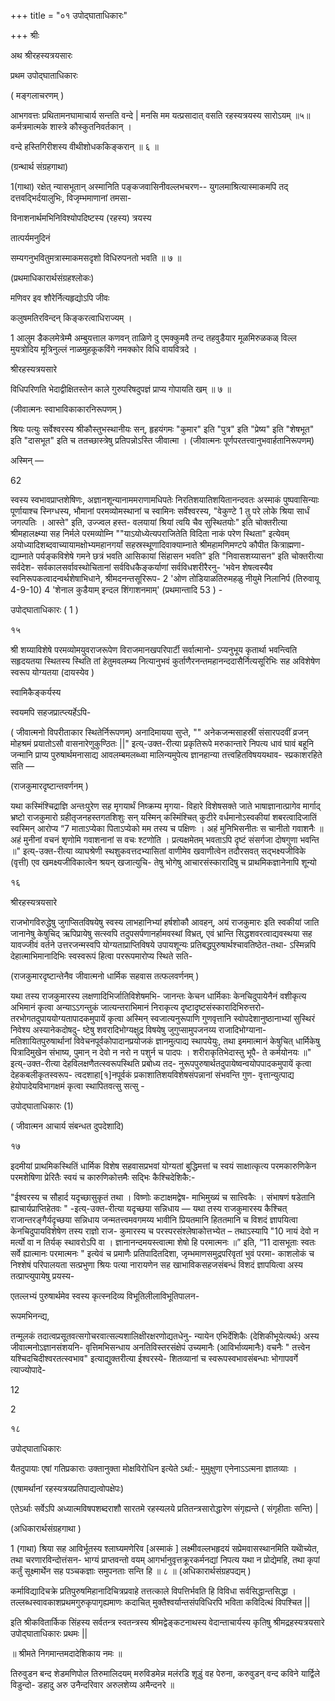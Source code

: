 +++
title = "०१ उपोद्घाताधिकारः"

+++
श्रीः

अथ श्रीरहस्यत्रयसारः

प्रथम उपोद्घाताधिकारः 

( मङ्गलाचरणम् ) 

आभगवत्तः प्रथितामनघामाचार्य सन्तति वन्दे | मनसि मम यत्प्रसादात् वसति रहस्यत्रयस्य सारोऽयम् ॥५॥ कर्मत्रमात्मके शास्त्रे कौस्कुतनिवर्तकान् । 

वन्दे हस्तिगिरीशस्य वीथीशोधककिङ्करान् ॥ ६ ॥ 

(ग्रन्थार्थ संग्रहगाथा) 

1(गाथा) रक्षेत् न्यासभूतान् अस्मानिति पङ्कजवासिनीवल्लभचरण-- युगलमाश्रित्यास्माकमपि तद् दत्तवद्भिर्दयालुभिः, विजृम्भमाणानां तमसा- 

विनाशनार्थमभिनिविश्योपदिष्टस्य (रहस्य) त्रयस्य 

तात्पर्यमनुदिनं 

सम्यगनुभवितुमत्रास्माकमसदृशो विधिरुपनतो भवति ॥ ७ ॥ 

(प्रथमाधिकारार्थसंग्रहश्लोकः) 

मणिवर इव शौरेर्नित्यहृद्योऽपि जीवः 

कलुषमतिरविन्दन् किङ्करत्वाधिराज्यम् । 

1 आलुम डैकलमेत्रेम्मै अम्बुयत्ताल कणवन् ताळिणे दु एमक्कुमवै तन्द तहवुडैयार मूळमिरुळकळ् विल्ल मुयत्रोदिय मूत्रिनुल्लं नाळमुहकूकविंगे नमक्कोर विधि वायवित्रदे । 

श्रीरहस्यत्रयसारे 

विधिपरिणति भेदाद्वीक्षितस्तेन काले गुरुपरिषदुपज्ञं प्राप्य गोपायति खम् ॥ ७ ॥ 

(जीवात्मनः स्वाभाविकाकारनिरूपणम् ) 

श्रियः पत्युः सर्वेश्वरस्य श्रीकौस्तुभस्थानीयः सन्, हृहयंगमः "कुमार" इति "पुत्र" इति "प्रेष्य" इति "शेषभूत" इति "दासभूत" इति च ततच्छास्त्रेषु प्रतिपन्नोऽस्ति जीवात्मा । (जीवात्मनः पूर्णपरतत्त्वानुभवार्हतानिरूपणम्) 

अस्मिन् — 

62 

स्वस्य स्वभावप्राप्तशेषिणः, अज्ञानशून्यानाममराणामधिपतेः निरतिशयातिशयितानन्दवतः अस्माकं पुष्पवासिन्याः पूर्णायाश्च स्निग्धस्य, भौमानां परमव्योमस्थानां च स्वामिनः सर्वेश्वरस्य, "वेकुण्टे 1 तु परे लोके श्रिया सार्धं जगत्पतिः । आस्ते" इति, उज्ज्वल हस्त- वलयायां श्रियां त्वयि चैव सुस्थितयोः" इति चोक्तरीत्या श्रीमहालक्ष्म्या सह निर्मले परमव्योम्नि ""याऽयोध्येत्यपराजितेति विदिता नाकं परेण स्थिता" इत्येवम् अयोध्यादिशब्दवाच्यायामक्षोभ्यमहानगर्यां सहस्रस्थूणादिवाक्याम्नाते श्रीमहामणिमण्टपे कौपीत कित्राह्मणा- द्याम्नाते पर्यङ्कविशेषे गमने छत्रं भवति आसिकायां सिंहासन भवति" इति "निवासशय्यासन" इति चोक्तरीत्या सर्वदेश- सर्वकालसर्वावस्थोचितानां सर्वविधकैङ्कर्याणां सर्वविधशरीरैरनु- 'भवेन शेषत्वस्यैव स्वनिरूपकत्वादन्वर्थशेषाभिधाने, श्रीमदनन्तसूरिरूप- 2 'ओण तोडियाळतिरुमहळु नीयुमे निलानिर्प (तिरुवायू 4-9-10) 4 'शेनाल कुडैयाम् इन्दल शिंगाशनमाम्' (प्रथमान्तादि 53 ) - 

उपोद्घाताधिकारः ( 1 ) 

१५ 

श्री शय्याविशेषे परमव्योमयुवराजरूपेण विराजमानखपरिपार्टी सर्वात्मानो- ऽप्यनुभूय कृतार्था भवन्त्विति सहृदयतया स्थितस्य स्थिति तां हेतुमवलम्ब्य नित्यानुभवं कुर्ताणैरनन्तमहानन्ददासैर्नित्यसूरिभिः सह अविशेषेण स्वरूप योग्यतया (दायस्येव ) 

स्वामिकैङ्कर्यस्य 

स्वयमपि सहजप्रात्प्त्यर्हेऽपि- 

( जीवात्मनो विपरीताकार स्थितेर्निरूपणम्) अनादिमायया सुप्ते, "" अनेकजन्मसाहस्रीं संसारपदवीं व्रजन् मोहश्रमं प्रयातोऽसौ वासनारेणुकुण्ठितः ||" इत्य्-उक्त-रीत्या प्रकृतिरूपे मरुकान्तारे निपत्य धावं घावं बहूनि जन्मानि प्राप्य पुरुषार्थमनासाद्य आवलम्बमलब्ध्वा मालिन्यमुपेत्य ज्ञानहान्या तत्त्वहितविषययथाव- स्प्रकाशरहिते सति — 

(राजकुमारदृष्टान्तवर्णनम् ) 

यथा कस्मिंश्चिद्राज्ञि अन्तःपुरेण सह मृगयार्थं निष्क्रम्य मृगया- विहारे विशेषसक्ते जाते भाषाज्ञानात्प्रागेव मार्गाद् भ्रष्टो राजकुमारो ग्रहीतृजनहस्तगतशिशुः सन् यस्मिन् कस्मिंश्चित् कुटीरे वर्धमानोऽस्वकीयां शबरत्वादिजातिं स्वस्मिन् आरोप्य “7 माताऽप्येका पिताऽप्येको मम तस्य च पक्षिणः । अहं मुनिभिसनीतः स चानीतो गवाशनैः ॥ अहं मुनीनां वचनं शृणोमि गवाशनानां स वचः श्टणोति । प्रत्यक्षमेतम् भवताऽपि दृष्टं संसर्गजा दोषगुणा भवन्ति ॥" इत्य्-उक्त-रीत्या व्याघश्रेणी स्थशुकवत्तदभ्यासितां वाणीमेव खवाणीत्वेन तदौरसवत् सद्भक्ष्यजीविके (वृत्ती) एव खमक्ष्यजीविकात्वेन श्रयन् खजात्युचि- तेषु भोगेषु आचारसंस्कारादिषु च प्राथमिकज्ञानेनापि शून्यो 

१६ 

श्रीरहस्यत्रयसारे 

राजभोगविरुद्धेषु जुगप्सितविषयेषु स्वस्य लाभहानिभ्यां हर्षशोकौ आवहन्, अयं राजकुमारः इति स्वकीयां जाति जानानेषु केषुचिद् ऋपिप्रायेषु सत्स्वपि तदुपसर्पणानर्हामवस्थां विभ्रत्, एवं भ्रान्ति सिद्धशवरत्वाद्यवस्थया सह यावज्जीवं वर्तने उत्तरजन्मस्वपि योग्यताप्राप्तिविषये उपायशून्यः प्रतिबद्धपुरुषार्थश्चावतिष्ठेत-तथा- ऽस्मिन्नपि देहात्माभिमानादिभिः स्वस्वरूपं हित्वा पररूपमारोप्य स्थिते सति- 

(राजकुमारदृष्टान्तेनैव जीवात्मनो धार्मिक सहवास तत्फलवर्णनम् ) 

यथा तस्य राजकुमारस्य लक्षणादिभिर्जातिविशेषमभि- जानन्तः केचन धार्मिकाः केनचिदुपायेनैनं वशीकृत्य अभिमानं कृत्वा अन्याऽऽगन्तुकं जात्यन्तराभिमानं निराकृत्य दृष्टादृष्टसंस्कारादिभिरुत्तरो- तरभोगतदुपाययोग्यतापादकमुपायें कृत्वा अस्मिन् स्वजात्यनुरूपाणि गुणवृत्तानि स्वोपदेशानुष्ठानाभ्यां सुस्थिरं निवेश्य अस्यानेकदोषदु- ष्टेषु शवरादिभोग्यक्षुद्र विषयेषु जुगुप्सामुपजनय्य राजादिभोग्याना- मतिशायितपुरुषार्थानां विवेचनपूर्वकोपादानप्रयोजकं ज्ञानमुत्पाद्य स्थापयेयुः, तथा इममात्मानं केषुचित् धार्मिकेषु पित्रादिमुखेन संभाष्य, पुमान् न देवो न नरो न पशुर्न च पादपः । शरीराकृतिभेदास्तु भूपै- ते कर्मयोनयः ॥" इत्य्-उक्त-रीत्या देहविलक्षणैतत्स्वरूपस्थिति प्रबोध्य तद- नुरूपपुरुषार्थतदुपायेष्वन्वयोपपादकमुपायें कृत्वा देहकबलीकृतस्वरूप- त्वदशाहा[१]नपूर्वकं प्रकाशातिशयविशेषसंपन्नानां संभवन्ति गुण- वृत्तान्युत्पाद्य हेयोपादेयविभागक्षमं कृत्वा स्थापितवत्सु सत्सु - 

उपोद्घाताधिकारः (1) 

( जीवात्मन आचार्य संबन्धत दुपदेशादि) 

१७ 

इदमीयां प्राथमिकस्थितिं धार्मिक विशेष सहवासप्रभवां योग्यतां बुद्धिमत्तां च स्वयं साक्षात्कृत्य परमकारुणिकेन परमशेषिणा प्रेरितैः स्वयं च कारुणिकोत्तमैः सद्भिः कैश्चिदेशिकै:- 

"ईश्वरस्य च सौहार्द यदृच्छासुकृतं तथा । विष्णोः कटाक्षमद्वेष- माभिमुख्यं च सात्त्विकैः । संभाषणं षडेतानि ह्याचार्यप्राप्तिहेतवः " -इत्य्-उक्त-रीत्या यदृच्छया सन्निधाय — यथा तस्य राजकुमारस्य कैश्चित् राजान्तरङ्गैर्यदृच्छया सन्निधाय जन्मतत्त्वमवगमय्य भावीनि प्रियतमानि हिततमानि च विशदं ज्ञापयित्वा केनचिदुपायविशेषेण तस्य राज्ञो राज- कुमारस्य च परस्परसंश्लेषाकोत्तभ्येत – तथाऽस्यापि "10 नायं देवो न मर्त्यो वा न तिर्यक् स्थावरोऽपि वा । ज्ञानानन्दमयस्त्वात्मा शेषो हि परमात्मनः ॥” इति, “11 दासभूताः स्वतः सर्वे ह्यात्मानः परमात्मनः " इत्येवं च प्रमाणैः प्रतिपादितदिशा, जृम्भमाणसमुद्रपरिवृतां भुवं परमा- काशलोकं च निश्शेषं परिपालयता सत्प्रभुणा श्रियः पत्या नारायणेन सह खाभाविकसहजसंबन्धं विशदं ज्ञापयित्वा अस्य तत्प्राप्त्युपायेषु प्रयस्य- 

एतल्लभ्यं पुरुषार्थमेव स्वस्य कृत्स्नदिव्य विभूतिलीलाविभूतिपालन- 

रूपमभिनन्द्य, 

तन्मूलकं तदात्वप्रसूतवत्सगोचरवात्सल्यशालिक्षीरक्षरणोद्यतधेनु- न्यायेन एभिर्देशिकैः (देशिकीभूयेत्यर्थः) अस्य जीवात्मनोऽज्ञानसंशयनि- वृत्तिमभिसन्धाय अनतिविस्तरसंक्षेपं उच्यमानैः (आविर्भाव्यमानैः) वचनैः " तत्त्वेन यश्चिदचिदीश्वरतत्स्वभाव" इत्याद्युक्तरीत्या ईश्वरस्ये- शितव्यानां च स्वरूपस्वभावसंबन्धाः भोगापवर्गे त्याज्योपादे- 

12 

2 

१८ 

उपोद्घाताधिकारः 

यैतदुपायाः एषां गतिप्रकाराः उक्तानुक्ता मोक्षविरोधिन इत्येते ऽर्था:- मुमुक्षुणा एनेनाऽऽत्मना ज्ञातव्याः । 

(एषामर्थानां रहस्यत्रयप्रतिपाद्यत्वोपक्षेपः) 

एतेऽर्थाः सर्वेऽपि अध्यात्मविषपशब्दराशौ सारतमे रहस्यलये प्रतितन्त्रसारोद्धारेण संगृह्यन्ते ( संगृहीताः सन्ति) | 

(अधिकारार्थसंग्रहगाथा ) 

1 (गाथा) श्रिया सह आविर्भूतस्य श्लाघ्यमणेरिव [अस्माकं ] लक्ष्मीवल्लभहृदयं सप्रेमवासस्थानमिति यथेोच्येत, तथा चरणारविन्दोत्तंसन- भाग्यं प्राप्तवन्तो वयम् आगर्भानुवृत्तक्रूरकर्मनद्यां निपत्य यथा न प्रोद्येमहि, तथा कृपां कर्तुं सूक्ष्मार्थेन सह पञ्चकज्ञाः समुपनताः सन्ति हि ॥ ८ ॥ (अधिकारार्थसंग्रहपद्यम् ) 

कर्माविद्यादिचक्रे प्रतिपुरुषमिहानादिचित्रप्रवाहे तत्तत्काले विपत्तिर्भवति हि विविधा सर्वसिद्धान्तसिद्धा । तल्लब्धस्वावकाशप्रथमगुरुकृपागृह्यमाणः कदाचित् मुक्तैश्वर्यान्तसंपविधिरपि भविता कविदित्थं विपश्चित || 

इति श्रीकवितार्किक सिंहस्य सर्वतन्त्र स्वतन्त्रस्य श्रीमद्वेङ्कटनाथस्य वेदान्ताचार्यस्य कृतिषु श्रीमद्रहस्यत्रयसारे उपोद्घाताधिकारः प्रथमः || 

॥ श्रीमते निगमान्तमदादेशिकाय नमः ॥ 

तिरुवुडन बन्द शेडमणिपोल तिरुमालिदयम् मरुविडमेन्न मलंरडि शूडुं वह पेरुना, करुवुडन् वन्द कविने यार्द्विले विडुन्दो- डहादु अरु उनैन्दरिवार अरुलशेय्य अमैन्दनरे ॥ 
